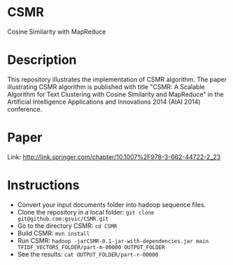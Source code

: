 CSMR
====

Cosine Similarity with MapReduce

Description
====
This repository illustrates the implementation of CSMR algorithm. The paper illustrating CSMR algorithm is published  with title "CSMR: A Scalable Algorithm for Text Clustering with Cosine Similarity and MapReduce" in the Artificial Intelligence Applications and Innovations 2014 (AIAI 2014) conference.

Paper
====
Link: http://link.springer.com/chapter/10.1007%2F978-3-662-44722-2_23

Instructions
====
* Convert your input documents folder into hadoop sequence files.
* Clone the repository in a local folder: `git clone git@github.com:gsvic/CSMR.git`
* Go to the directory CSMR: `cd CSMR`
* Build CSMR: `mvn install`
* Run CSMR: `hadoop -jarCSMR-0.1-jar-with-dependencies.jar main TFIDF_VECTORS_FOLDER/part-m-00000 OUTPUT_FOLDER`
* See the results: `cat OUTPUT_FOLDER/part-r-00000`
